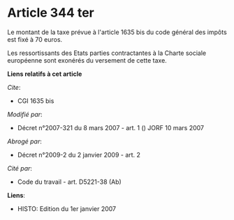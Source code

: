 # Article 344 ter

Le montant de la taxe prévue à l'article 1635 bis du code général des impôts est fixé à 70 euros.

Les ressortissants des Etats parties contractantes à la Charte sociale européenne sont exonérés du versement de cette taxe.

**Liens relatifs à cet article**

_Cite_:

  - CGI 1635 bis

_Modifié par_:

  - Décret n°2007-321 du 8 mars 2007 - art. 1 () JORF 10 mars 2007

_Abrogé par_:

  - Décret n°2009-2 du 2 janvier 2009 - art. 2

_Cité par_:

  - Code du travail - art. D5221-38 (Ab)

**Liens**:

  - HISTO: Edition du 1er janvier 2007
